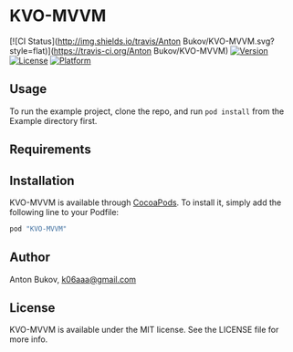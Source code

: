 # KVO-MVVM

[![CI Status](http://img.shields.io/travis/Anton Bukov/KVO-MVVM.svg?style=flat)](https://travis-ci.org/Anton Bukov/KVO-MVVM)
[![Version](https://img.shields.io/cocoapods/v/KVO-MVVM.svg?style=flat)](http://cocoapods.org/pods/KVO-MVVM)
[![License](https://img.shields.io/cocoapods/l/KVO-MVVM.svg?style=flat)](http://cocoapods.org/pods/KVO-MVVM)
[![Platform](https://img.shields.io/cocoapods/p/KVO-MVVM.svg?style=flat)](http://cocoapods.org/pods/KVO-MVVM)

## Usage

To run the example project, clone the repo, and run `pod install` from the Example directory first.

## Requirements

## Installation

KVO-MVVM is available through [CocoaPods](http://cocoapods.org). To install
it, simply add the following line to your Podfile:

```ruby
pod "KVO-MVVM"
```

## Author

Anton Bukov, k06aaa@gmail.com

## License

KVO-MVVM is available under the MIT license. See the LICENSE file for more info.
